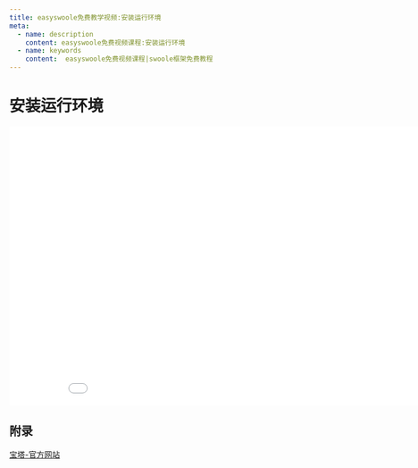```yaml
---
title: easyswoole免费教学视频:安装运行环境
meta:
  - name: description
    content: easyswoole免费视频课程:安装运行环境
  - name: keywords
    content:  easyswoole免费视频课程|swoole框架免费教程
---
```

# 安装运行环境
<div>
    <iframe id="videoFrame" src="//player.bilibili.com/player.html?bvid=BV1hu411A7QJ" scrolling="no" border="0" frameborder="no" framespacing="0" allowfullscreen="true" width="900px" height="500px"></iframe>
</div>

## 附录

[宝塔-官方网站](https://www.bt.cn/)
